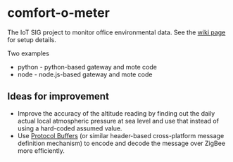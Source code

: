 comfort-o-meter
===============

The IoT SIG project to monitor office environmental data. See the [wiki page](https://github.com/DiUS/comfort-o-meter/wiki) for setup details.

Two examples

* python - python-based gateway and mote code
* node - node.js-based gateway and mote code

Ideas for improvement
---------------------
* Improve the accuracy of the altitude reading by finding out the daily actual local atmospheric pressure at sea level and use that instead of using a hard-coded assumed value.
* Use [Protocol Buffers](http://code.google.com/p/protobuf/) (or similar header-based cross-platform message definition mechanism) to encode and decode the message over ZigBee more efficiently.

